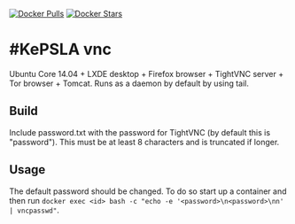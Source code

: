 [![Docker Pulls](https://img.shields.io/docker/pulls/kaixhin/vnc.svg)](https://hub.docker.com/r/kaixhin/vnc/)
[![Docker Stars](https://img.shields.io/docker/stars/kaixhin/vnc.svg)](https://hub.docker.com/r/kaixhin/vnc/)

#KePSLA
vnc
===
Ubuntu Core 14.04 + LXDE desktop + Firefox browser + TightVNC server + Tor browser + Tomcat. Runs as a daemon by default by using tail.

Build
-----
Include password.txt with the password for TightVNC (by default this is "password"). This must be at least 8 characters and is truncated if longer.

Usage
-----
The default password should be changed. To do so start up a container and then run `docker exec <id> bash -c "echo -e '<password>\n<password>\nn' | vncpasswd"`.

